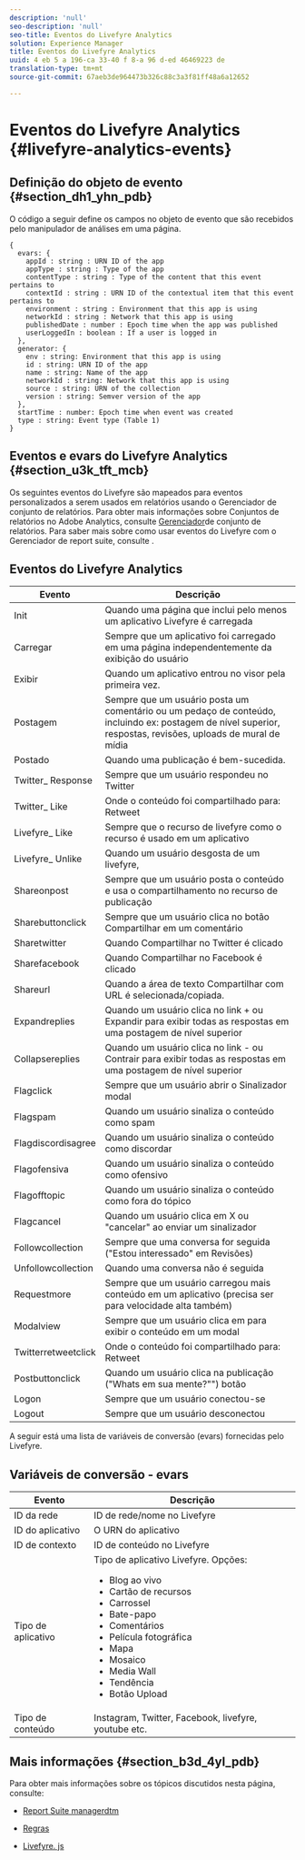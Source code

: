 ```yaml
---
description: 'null'
seo-description: 'null'
seo-title: Eventos do Livefyre Analytics
solution: Experience Manager
title: Eventos do Livefyre Analytics
uuid: 4 eb 5 a 196-ca 33-40 f 8-a 96 d-ed 46469223 de
translation-type: tm+mt
source-git-commit: 67aeb3de964473b326c88c3a3f81ff48a6a12652

---
```



# Eventos do Livefyre Analytics {#livefyre-analytics-events}

## Definição do objeto de evento {#section_dh1_yhn_pdb}

O código a seguir define os campos no objeto de evento que são recebidos pelo manipulador de análises em uma página.

```
{
  evars: {
    appId : string : URN ID of the app
    appType : string : Type of the app
    contentType : string : Type of the content that this event pertains to
    contextId : string : URN ID of the contextual item that this event pertains to
    environment : string : Environment that this app is using
    networkId : string : Network that this app is using
    publishedDate : number : Epoch time when the app was published
    userLoggedIn : boolean : If a user is logged in
  },
  generator: {
    env : string: Environment that this app is using
    id : string: URN ID of the app
    name : string: Name of the app
    networkId : string: Network that this app is using
    source : string: URN of the collection
    version : string: Semver version of the app
  },
  startTime : number: Epoch time when event was created
  type : string: Event type (Table 1)
}
```

## Eventos e evars do Livefyre Analytics {#section_u3k_tft_mcb}

Os seguintes eventos do Livefyre são mapeados para eventos personalizados a serem usados em relatórios usando o Gerenciador de conjunto de relatórios. Para obter mais informações sobre Conjuntos de relatórios no Adobe Analytics, consulte [Gerenciador](https://marketing.adobe.com/resources/help/en_US/reference/report_suites_admin.html)de conjunto de relatórios. Para saber mais sobre como usar eventos do Livefyre com o Gerenciador de report suite, consulte [](../livefyre-analytics/c-use-livefyre-with-adobe-analytics.md#section_iks_kgd_4cb).

## Eventos do Livefyre Analytics

| Evento | Descrição |
|---|---|
| Init | Quando uma página que inclui pelo menos um aplicativo Livefyre é carregada |
| Carregar | Sempre que um aplicativo foi carregado em uma página independentemente da exibição do usuário |
| Exibir | Quando um aplicativo entrou no visor pela primeira vez. |
| Postagem | Sempre que um usuário posta um comentário ou um pedaço de conteúdo, incluindo ex: postagem de nível superior, respostas, revisões, uploads de mural de mídia |
| Postado | Quando uma publicação é bem-sucedida. |
| Twitter_ Response | Sempre que um usuário respondeu no Twitter |
| Twitter_ Like | Onde o conteúdo foi compartilhado para: Retweet |
| Livefyre_ Like | Sempre que o recurso de livefyre como o recurso é usado em um aplicativo |
| Livefyre_ Unlike | Quando um usuário desgosta de um livefyre, |
| Shareonpost | Sempre que um usuário posta o conteúdo e usa o compartilhamento no recurso de publicação |
| Sharebuttonclick | Sempre que um usuário clica no botão Compartilhar em um comentário |
| Sharetwitter | Quando Compartilhar no Twitter é clicado |
| Sharefacebook | Quando Compartilhar no Facebook é clicado |
| Shareurl | Quando a área de texto Compartilhar com URL é selecionada/copiada. |
| Expandreplies | Quando um usuário clica no link + ou Expandir para exibir todas as respostas em uma postagem de nível superior |
| Collapsereplies | Quando um usuário clica no link - ou Contrair para exibir todas as respostas em uma postagem de nível superior |
| Flagclick | Sempre que um usuário abrir o Sinalizador modal |
| Flagspam | Quando um usuário sinaliza o conteúdo como spam |
| Flagdiscordisagree | Quando um usuário sinaliza o conteúdo como discordar |
| Flagofensiva | Quando um usuário sinaliza o conteúdo como ofensivo |
| Flagofftopic | Quando um usuário sinaliza o conteúdo como fora do tópico |
| Flagcancel | Quando um usuário clica em X ou &quot;cancelar&quot; ao enviar um sinalizador |
| Followcollection | Sempre que uma conversa for seguida (&quot;Estou interessado&quot; em Revisões) |
| Unfollowcollection | Quando uma conversa não é seguida |
| Requestmore | Sempre que um usuário carregou mais conteúdo em um aplicativo (precisa ser para velocidade alta também) |
| Modalview | Sempre que um usuário clica em para exibir o conteúdo em um modal |
| Twitterretweetclick | Onde o conteúdo foi compartilhado para: Retweet |
| Postbuttonclick | Quando um usuário clica na publicação (&quot;Whats em sua mente?&quot;&quot;) botão |
| Logon | Sempre que um usuário conectou-se |
| Logout | Sempre que um usuário desconectou |

A seguir está uma lista de variáveis de conversão (evars) fornecidas pelo Livefyre.

## Variáveis de conversão - evars

| Evento | Descrição |
|--- |--- |
| ID da rede | ID de rede/nome no Livefyre |
| ID do aplicativo | O URN do aplicativo |
| ID de contexto | ID de conteúdo no Livefyre |
| Tipo de aplicativo | Tipo de aplicativo Livefyre. Opções: <br><ul><li>Blog ao vivo  </li><li> Cartão de recursos</li><li>Carrossel</li><li>Bate-papo </li><li>Comentários</li><li>Película fotográfica</li><li>Mapa</li><li>Mosaico</li><li>Media Wall</li><li>Tendência</li><li>Botão Upload</li></ul> |
| Tipo de conteúdo | Instagram, Twitter, Facebook, livefyre, youtube etc. |

## Mais informações {#section_b3d_4yl_pdb}

Para obter mais informações sobre os tópicos discutidos nesta página, consulte:

* [Report Suite managerdtm](https://marketing.adobe.com/resources/help/en_US/reference/report_suites_admin.html)[](https://marketing.adobe.com/resources/help/en_US/livefyre/c_filmstrip_app.html)

* [Regras](https://marketing.adobe.com/resources/help/en_US/dtm/rules.html)
* [Livefyre. js](/help/implementation/c-livefyre.js.md)